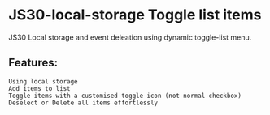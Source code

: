 # JS30-local-storage Toggle list items
JS30 Local storage and event deleation using dynamic toggle-list menu.

## Features:
    Using local storage
    Add items to list 
    Toggle items with a customised toggle icon (not normal checkbox)
    Deselect or Delete all items effortlessly
    
